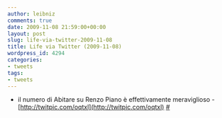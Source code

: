 ```yaml
---
author: leibniz
comments: true
date: 2009-11-08 21:59:00+00:00
layout: post
slug: life-via-twitter-2009-11-08
title: Life via Twitter (2009-11-08)
wordpress_id: 4294
categories:
- tweets
tags:
- tweets
---
```



	
  * il numero di Abitare su Renzo Piano è effettivamente meraviglioso - [http://twitpic.com/oqtxl](http://twitpic.com/oqtxl) [#](http://twitter.com/leibniz/statuses/5529707009)


